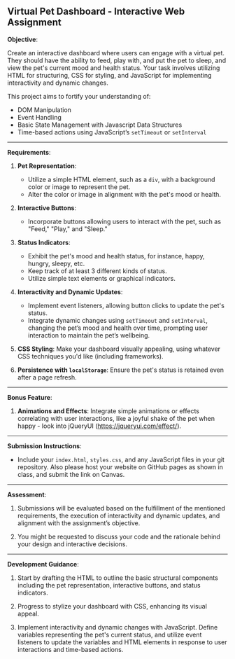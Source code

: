 Virtual Pet Dashboard - Interactive Web Assignment
---

**Objective**:

Create an interactive dashboard where users can engage with a virtual pet. They should have the ability to feed, play with, and put the pet to sleep, and view the pet's current mood and health status. Your task involves utilizing HTML for structuring, CSS for styling, and JavaScript for implementing interactivity and dynamic changes.

This project aims to fortify your understanding of:
- DOM Manipulation
- Event Handling
- Basic State Management with Javascript Data Structures
- Time-based actions using JavaScript’s `setTimeout` or `setInterval`

---

**Requirements**:

1. **Pet Representation**: 
    - Utilize a simple HTML element, such as a `div`, with a background color or image to represent the pet.
    - Alter the color or image in alignment with the pet's mood or health.

2. **Interactive Buttons**:
    - Incorporate buttons allowing users to interact with the pet, such as "Feed," "Play," and "Sleep."

3. **Status Indicators**:
    - Exhibit the pet's mood and health status, for instance, happy, hungry, sleepy, etc.
    - Keep track of at least 3 different kinds of status.
    - Utilize simple text elements or graphical indicators.

4. **Interactivity and Dynamic Updates**:
    - Implement event listeners, allowing button clicks to update the pet's status.
    - Integrate dynamic changes using `setTimeout` and `setInterval`, changing the pet’s mood and health over time, prompting user interaction to maintain the pet’s wellbeing.

5. **CSS Styling**: Make your dashboard visually appealing, using whatever CSS techniques you'd like (including frameworks). 

6. **Persistence with `localStorage`**: Ensure the pet's status is retained even after a page refresh. 

---

**Bonus Feature**:

1. **Animations and Effects**: Integrate simple animations or effects correlating with user interactions, like a joyful shake of the pet when happy - look into jQueryUI (https://jqueryui.com/effect/).

---

**Submission Instructions**:

- Include your `index.html`, `styles.css`, and any JavaScript files in your git repository. Also please host your website on GitHub pages as shown in class, and submit the link on Canvas.

---

**Assessment**:

1. Submissions will be evaluated based on the fulfillment of the mentioned requirements, the execution of interactivity and dynamic updates, and alignment with the assignment’s objective.
  
2. You might be requested to discuss your code and the rationale behind your design and interactive decisions.

---

**Development Guidance**:

1. Start by drafting the HTML to outline the basic structural components including the pet representation, interactive buttons, and status indicators.
  
2. Progress to stylize your dashboard with CSS, enhancing its visual appeal.
  
3. Implement interactivity and dynamic changes with JavaScript. Define variables representing the pet's current status, and utilize event listeners to update the variables and HTML elements in response to user interactions and time-based actions.